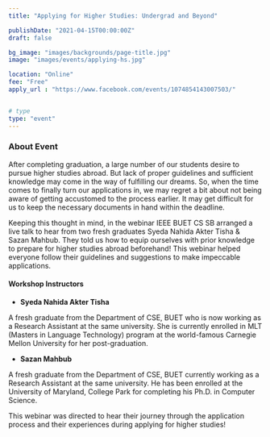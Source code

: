 ```yaml
---
title: "Applying for Higher Studies: Undergrad and Beyond"

publishDate: "2021-04-15T00:00:00Z"
draft: false

bg_image: "images/backgrounds/page-title.jpg"
image: "images/events/applying-hs.jpg"

location: "Online"
fee: "Free"
apply_url : "https://www.facebook.com/events/1074854143007503/"


# type
type: "event"
---
```


### About Event

After completing graduation, a large number of our students desire to pursue higher studies abroad. But lack of proper guidelines and sufficient knowledge may come in the way of fulfilling our dreams. So, when the time comes to finally turn our applications in, we may regret a bit about not being aware of getting accustomed to the process earlier. It may get difficult for us to keep the necessary documents in hand within the deadline.

Keeping this thought in mind, in the webinar IEEE BUET CS SB arranged a live talk to hear from two fresh graduates Syeda Nahida Akter Tisha & Sazan Mahbub. They told us how to equip ourselves with prior knowledge to prepare for higher studies abroad beforehand! This webinar helped everyone follow their guidelines and suggestions to make impeccable applications.

#### Workshop Instructors

- **Syeda Nahida Akter Tisha**

A fresh graduate from the Department of CSE, BUET who is now working as a Research Assistant at the same university. She is currently enrolled in MLT (Masters in Language Technology) program at the world-famous Carnegie Mellon University for her post-graduation.

- **Sazan Mahbub**

A fresh graduate from the Department of CSE, BUET currently working as a Research Assistant at the same university. He has been enrolled at the University of Maryland, College Park for completing his Ph.D. in Computer Science.


This webinar was directed to hear their journey through the application process and their experiences during applying for higher studies!